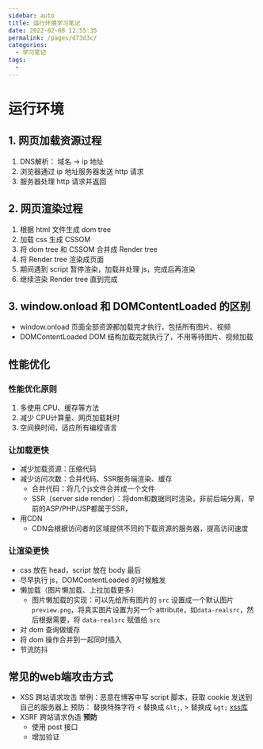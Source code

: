 ```yaml
---
sidebar: auto
title: 运行环境学习笔记
date: 2022-02-08 12:55:35
permalink: /pages/d73d3c/
categories: 
  - 学习笔记
tags: 
  - 
---
```

# 运行环境

## 1. 网页加载资源过程
1. DNS解析： 域名 -> ip 地址
2. 浏览器通过 ip 地址服务器发送 http 请求
3. 服务器处理 http 请求并返回

## 2. 网页渲染过程
1. 根据 html 文件生成 dom tree
2. 加载 css 生成 CSSOM
3. 将 dom tree 和 CSSOM 合并成 Render tree
4. 将 Render tree 渲染成页面
5. 期间遇到 script 暂停渲染，加载并处理 js，完成后再渲染
6. 继续渲染 Render tree 直到完成

## 3. window.onload 和 DOMContentLoaded 的区别
- window.onload
页面全部资源都加载完才执行，包括所有图片、视频
- DOMContentLoaded
DOM 结构加载完就执行了，不用等待图片、视频加载

## 性能优化

### 性能优化原则
1. 多使用 CPU、缓存等方法
2. 减少 CPU计算量、网页加载耗时
3. 空间换时间，适应所有编程语言
### 让加载更快
- 减少加载资源：压缩代码
- 减少访问次数：合并代码、SSR服务端渲染、缓存
    - 合并代码：将几个js文件合并成一个文件
    - SSR（server side render）：将dom和数据同时渲染，非前后端分离，早前的ASP/PHP/JSP都属于SSR，
- 用CDN
    - CDN会根据访问者的区域提供不同的下载资源的服务器，提高访问速度
### 让渲染更快
- css 放在 head，script 放在 body 最后
- 尽早执行 js，DOMContentLoaded 的时候触发
- 懒加载（图片懒加载、上拉加载更多）
    - 图片懒加载的实现：可以先给所有图片的 `src` 设置成一个默认图片`preview.png`，将真实图片设置为另一个 attribute，如`data-realsrc`，然后根据需要，将 `data-realsrc` 赋值给 `src`
- 对 dom 查询做缓存
- 将 dom 操作合并到一起同时插入
- 节流防抖

## 常见的web端攻击方式
- XSS 跨站请求攻击
    举例：恶意在博客中写 script 脚本，获取 cookie 发送到自己的服务器上
    预防： 替换特殊字符 < 替换成 `&lt;`, > 替换成 `&gt;`
    [xss库](https://www.npmjs.com/package/xss)
- XSRF 跨站请求伪造
    **预防**
    - 使用 post 接口
    - 增加验证